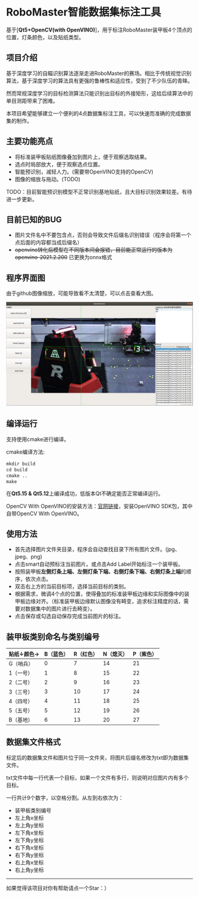 # RoboMaster智能数据集标注工具

基于[**Qt5+OpenCV(with OpenVINO)**]，用于标注RoboMaster装甲板4个顶点的位置，灯条颜色，以及贴纸类型。

## 项目介绍

基于深度学习的自瞄识别算法逐渐走进RoboMaster的赛场。相比于传统视觉识别算法，基于深度学习的算法具有更强的鲁棒性和适应性，受到了不少队伍的青睐。

然而常规深度学习的目标检测算法只能识别出目标的外接矩形，这给后续算法中的单目测距带来了困难。

本项目希望能够建立一个便利的4点数据集标注工具，可以快速而准确的完成数据集的制作。

## 主要功能亮点

* 将标准装甲板贴纸图像叠加到图片上，便于观察选取结果。
* 选点时局部放大，便于观察选点位置。
* 智能预识别，减轻人力。(需要带OpenVINO支持的OpenCV)
* 图像的缩放与拖动。(TODO)

TODO：目前智能预识别模型不正常识别基地贴纸，且大目标识别效果较差。有待进一步更新。

## 目前已知的BUG

* 图片文件名中不要包含点，否则会导致文件后缀名识别错误（程序会将第一个点后面的内容都当成后缀名）
* ~~openvino转化后模型在不同版本间会报错，目前能正常运行的版本为openvino-2021.2.200~~ 已更换为onnx格式

## 程序界面图

由于github图像缩放，可能导致看不太清楚，可以点击查看大图。

![demo](pic/demo.png)

## 编译运行

支持使用cmake进行编译。

cmake编译方法:

```shell
mkdir build
cd build
cmake ..
make
```

在**Qt5.15 & Qt5.12**上编译成功，低版本Qt不确定能否正常编译运行。

OpenCV With OpenVINO的安装方法：[官网链接](https://software.intel.com/content/www/us/en/develop/tools/openvino-toolkit/download.html)，安装OpenVINO SDK包，其中自带OpenCV With OpenVINO。

## 使用方法

* 首先选择图片文件夹目录，程序会自动查找目录下所有图片文件。(jpg、jpeg、png)
* 点击smart自动预标注当前图片。或点击Add Label开始标注一个装甲板。
* 按照装甲板**左侧灯条上端、左侧灯条下端、右侧灯条下端、右侧灯条上端**的顺序，依次点击。
* 双击右上方的当前目标项，选择当前目标的类别。
* 根据需求，微调4个点的位置，使得叠加的标准装甲板边缘和实际图像中的装甲板边缘对齐。（标准装甲板边缘默认图像没有畸变，追求标注精度的话，需要对数据集中的图片进行去畸变）。
* 点击保存或勾选自动保存完成当前图片的标注。

## 装甲板类别命名与类别编号

| 贴纸↓颜色→ | B（蓝色） | R（红色） | N（熄灭） | P（紫色） |
| ---------- | --------- | --------- | --------- | --------- |
| G（哨兵）  | 0         | 7         | 14        | 21        |
| 1（一号）  | 1         | 8         | 15        | 22        |
| 2（二号）  | 2         | 9         | 16        | 23        |
| 3（三号）  | 3         | 10        | 17        | 24        |
| 4（四号）  | 4         | 11        | 18        | 25        |
| 5（五号）  | 5         | 12        | 19        | 26        |
| B（基地）  | 6         | 13        | 20        | 27        |

## 数据集文件格式

标定后的数据集文件和图片位于同一文件夹，将图片后缀名修改为txt即为数据集文件。

txt文件中每一行代表一个目标，如果一个文件有多行，则说明对应图片内有多个目标。

一行共计9个数字，以空格分割。从左到右依次为：
* 装甲板类别编号
* 左上角x坐标
* 左上角y坐标
* 左下角x坐标
* 左下角y坐标
* 右下角x坐标
* 右下角y坐标
* 右上角x坐标
* 右上角y坐标

---

如果觉得该项目对你有帮助请点一个Star：）
